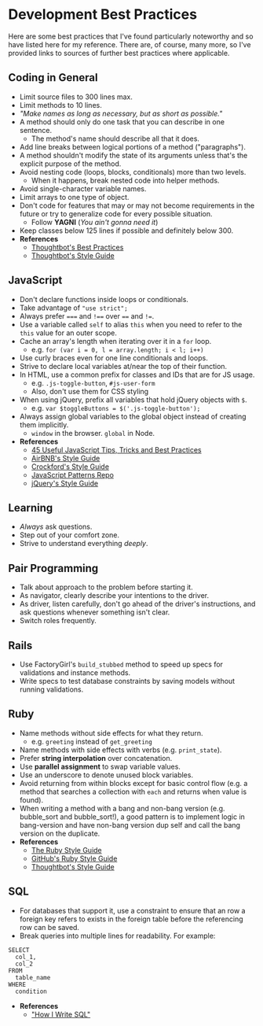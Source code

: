 # Development Best Practices

Here are some best practices that I've found particularly noteworthy and so
have listed here for my reference. There are, of course, many more, so I've
provided links to sources of further best practices where applicable.

## Coding in General
- Limit source files to 300 lines max.
- Limit methods to 10 lines.
- *"Make names as long as necessary, but as short as possible."*
- A method should only do one task that you can describe in one sentence.
    + The method's name should describe all that it does.
- Add line breaks between logical portions of a method ("paragraphs").
- A method shouldn't modify the state of its arguments unless that's the explicit purpose of the method.
- Avoid nesting code (loops, blocks, conditionals) more than two levels.
    + When it happens, break nested code into helper methods.
- Avoid single-character variable names.
- Limit arrays to one type of object.
- Don't code for features that may or may not become requirements in the future or try to generalize code for every possible situation.
    + Follow **YAGNI** (*You ain't gonna need it*)
- Keep classes below 125 lines if possible and definitely below 300.
- **References**
    + [Thoughtbot's Best Practices](https://github.com/thoughtbot/guides/tree/master/best-practices)
    + [Thoughtbot's Style Guide](https://github.com/thoughtbot/guides/tree/master/style)

## JavaScript
- Don't declare functions inside loops or conditionals.
- Take advantage of `"use strict";`
- Always prefer `===` and `!==` over `==` and `!=`.
- Use a variable called `self` to alias `this` when you need to refer to the `this` value for an outer scope.
- Cache an array's length when iterating over it in a `for` loop.
    + e.g. `for (var i = 0, l = array.length; i < l; i++)`
- Use curly braces even for one line conditionals and loops.
- Strive to declare local variables at/near the top of their function.
- In HTML, use a common prefix for classes and IDs that are for JS usage.
    + e.g. `.js-toggle-button`, `#js-user-form`
    + Also, don't use them for CSS styling
- When using jQuery, prefix all variables that hold jQuery objects with `$`.
    + e.g. `var $toggleButtons = $('.js-toggle-button');`
- Always assign global variables to the global object instead of creating them implicitly.
    + `window` in the browser. `global` in Node.
- **References**
    + [45 Useful JavaScript Tips, Tricks and Best Practices](http://flippinawesome.org/2013/12/23/45-useful-javascript-tips-tricks-and-best-practices/)
    + [AirBNB's Style Guide](https://github.com/airbnb/javascript)
    + [Crockford's Style Guide](http://javascript.crockford.com/code.html)
    + [JavaScript Patterns Repo](https://github.com/shichuan/javascript-patterns)
    + [jQuery's Style Guide](http://contribute.jquery.org/style-guide/js/)

## Learning
- *Always* ask questions.
- Step out of your comfort zone.
- Strive to understand everything *deeply*.

## Pair Programming
- Talk about approach to the problem before starting it.
- As navigator, clearly describe your intentions to the driver.
- As driver, listen carefully, don't go ahead of the driver's instructions, and ask questions whenever something isn't clear.
- Switch roles frequently.

## Rails
- Use FactoryGirl's `build_stubbed` method to speed up specs for validations and instance methods.
- Write specs to test database constraints by saving models without running validations.

## Ruby
- Name methods without side effects for what they return.
    + e.g. `greeting` instead of `get_greeting`
- Name methods with side effects with verbs (e.g. `print_state`).
- Prefer **string interpolation** over concatenation.
- Use **parallel assignment** to swap variable values.
- Use an underscore to denote unused block variables.
- Avoid returning from within blocks except for basic control flow (e.g. a method that searches a collection with `each` and returns when value is found).
- When writing a method with a bang and non-bang version (e.g. bubble_sort and bubble_sort!), a good pattern is to implement logic in bang-version and have non-bang version dup self and call the bang version on the duplicate.
- **References**
    + [The Ruby Style Guide](https://github.com/bbatsov/ruby-style-guide)
    + [GitHub's Ruby Style Guide](https://github.com/styleguide/ruby)
    + [Thoughtbot's Style Guide](https://github.com/thoughtbot/guides/tree/master/style#ruby)

## SQL
- For databases that support it, use a constraint to ensure that an row a foreign key refers to exists in the foreign table before the referencing row can be saved.
- Break queries into multiple lines for readability. For example:
```
SELECT
  col_1,
  col_2
FROM
  table_name
WHERE
  condition
```
- **References**
    + ["How I Write SQL"](http://www.craigkerstiens.com/2012/11/17/how-i-write-sql)
